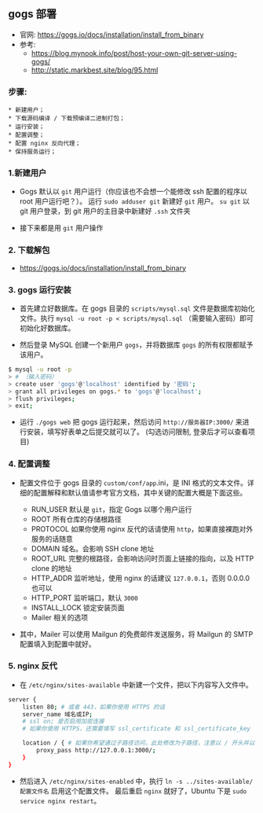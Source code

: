 ## gogs 部署
* 官网: https://gogs.io/docs/installation/install_from_binary
* 参考:
    * https://blog.mynook.info/post/host-your-own-git-server-using-gogs/
    * http://static.markbest.site/blog/95.html

### 步骤:
    * 新建用户；
    * 下载源码编译 / 下载预编译二进制打包；
    * 运行安装；
    * 配置调整；
    * 配置 nginx 反向代理；
    * 保持服务运行；


### 1.新建用户
* Gogs 默认以 `git` 用户运行（你应该也不会想一个能修改 ssh 配置的程序以 root 用户运行吧？）。 运行 `sudo adduser git` 新建好 `git` 用户。 `su git` 以 git 用户登录，到 git 用户的主目录中新建好 `.ssh` 文件夹

* 接下来都是用 `git` 用户操作


### 2. 下载解包
* https://gogs.io/docs/installation/install_from_binary


### 3. gogs 运行安装
* 首先建立好数据库。在 gogs 目录的 `scripts/mysql.sql` 文件是数据库初始化文件。执行 `mysql -u root -p < scripts/mysql.sql` （需要输入密码）即可初始化好数据库。

* 然后登录 MySQL 创建一个新用户 `gogs`，并将数据库 `gogs` 的所有权限都赋予该用户。
```sh
$ mysql -u root -p
> # （输入密码）
> create user 'gogs'@'localhost' identified by '密码';
> grant all privileges on gogs.* to 'gogs'@'localhost';
> flush privileges;
> exit;
```

* 运行 `./gogs web` 把 gogs 运行起来，然后访问 `http://服务器IP:3000/` 来进行安装，填写好表单之后提交就可以了。  (勾选访问限制, 登录后才可以查看项目)


### 4. 配置调整
* 配置文件位于 gogs 目录的 `custom/conf/app`.ini，是 INI 格式的文本文件。详细的配置解释和默认值请参考官方文档，其中关键的配置大概是下面这些。
    * RUN_USER 默认是 `git`，指定 Gogs 以哪个用户运行
    * ROOT 所有仓库的存储根路径
    * PROTOCOL 如果你使用 nginx 反代的话请使用 `http`，如果直接裸跑对外服务的话随意
    * DOMAIN 域名。会影响 SSH clone 地址
    * ROOT_URL 完整的根路径，会影响访问时页面上链接的指向，以及 HTTP clone 的地址
    * HTTP_ADDR 监听地址，使用 nginx 的话建议 `127.0.0.1`，否则 0.0.0.0 也可以
    * HTTP_PORT 监听端口，默认 `3000`
    * INSTALL_LOCK 锁定安装页面
    * Mailer 相关的选项

* 其中，Mailer 可以使用 Mailgun 的免费邮件发送服务，将 Mailgun 的 SMTP 配置填入到配置中就好。


### 5. nginx 反代
* 在 `/etc/nginx/sites-available` 中新建一个文件，把以下内容写入文件中。
```sh
server {
    listen 80; # 或者 443，如果你使用 HTTPS 的话    
    server_name 域名或IP;
    # ssl on; 是否启用加密连接
    # 如果你使用 HTTPS，还需要填写 ssl_certificate 和 ssl_certificate_key

    location / { # 如果你希望通过子路径访问，此处修改为子路径，注意以 / 开头并以 / 结束
        proxy_pass http://127.0.0.1:3000/;
    }
}
```

* 然后进入 `/etc/nginx/sites-enabled` 中，执行 `ln -s ../sites-available/配置文件名` 启用这个配置文件。 最后重启 `nginx` 就好了，Ubuntu 下是 `sudo service nginx restart`。
